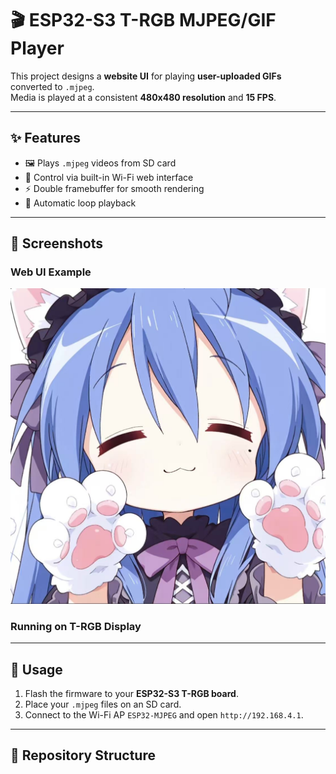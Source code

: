 # 🎬 ESP32-S3 T-RGB MJPEG/GIF Player

This project designs a **website UI** for playing **user-uploaded GIFs** converted to `.mjpeg`.  
Media is played at a consistent **480x480 resolution** and **15 FPS**.

---

## ✨ Features
- 🖼️ Plays `.mjpeg` videos from SD card
- 📱 Control via built-in Wi-Fi web interface
- ⚡ Double framebuffer for smooth rendering
- 🔄 Automatic loop playback

---

## 📸 Screenshots
### Web UI Example
![Web UI Screenshot](home.jpg)

### Running on T-RGB Display

---

## 🚀 Usage
1. Flash the firmware to your **ESP32-S3 T-RGB board**.
2. Place your `.mjpeg` files on an SD card.
3. Connect to the Wi-Fi AP `ESP32-MJPEG` and open `http://192.168.4.1`.

---

## 📂 Repository Structure
